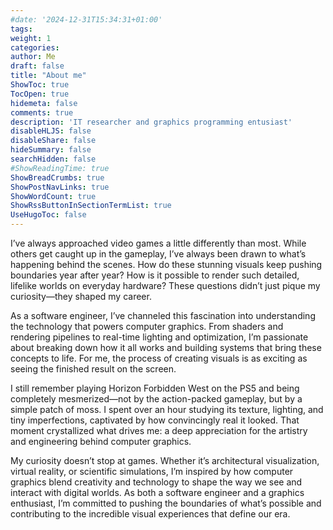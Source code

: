 ```yaml
---
#date: '2024-12-31T15:34:31+01:00'
tags:
weight: 1
categories:
author: Me
draft: false
title: "About me"
ShowToc: true
TocOpen: true
hidemeta: false
comments: true
description: 'IT researcher and graphics programming entusiast'
disableHLJS: false
disableShare: false
hideSummary: false
searchHidden: false
#ShowReadingTime: true
ShowBreadCrumbs: true
ShowPostNavLinks: true
ShowWordCount: true
ShowRssButtonInSectionTermList: true
UseHugoToc: false
---
```

I’ve always approached video games a little differently than most. While others get caught up in the gameplay, I’ve always been drawn to what’s happening behind the scenes. How do these stunning visuals keep pushing boundaries year after year? How is it possible to render such detailed, lifelike worlds on everyday hardware? These questions didn’t just pique my curiosity—they shaped my career.

As a software engineer, I’ve channeled this fascination into understanding the technology that powers computer graphics. From shaders and rendering pipelines to real-time lighting and optimization, I’m passionate about breaking down how it all works and building systems that bring these concepts to life. For me, the process of creating visuals is as exciting as seeing the finished result on the screen.

I still remember playing Horizon Forbidden West on the PS5 and being completely mesmerized—not by the action-packed gameplay, but by a simple patch of moss. I spent over an hour studying its texture, lighting, and tiny imperfections, captivated by how convincingly real it looked. That moment crystallized what drives me: a deep appreciation for the artistry and engineering behind computer graphics.

My curiosity doesn’t stop at games. Whether it’s architectural visualization, virtual reality, or scientific simulations, I’m inspired by how computer graphics blend creativity and technology to shape the way we see and interact with digital worlds. As both a software engineer and a graphics enthusiast, I’m committed to pushing the boundaries of what’s possible and contributing to the incredible visual experiences that define our era.